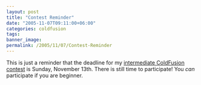 ```yaml
---
layout: post
title: "Contest Reminder"
date: "2005-11-07T09:11:00+06:00"
categories: coldfusion 
tags: 
banner_image: 
permalink: /2005/11/07/Contest-Reminder
---
```


This is just a reminder that the deadline for my <a href="http://ray.camdenfamily.com/index.cfm/2005/10/30/Intermediate-ColdFusion-Contest">intermediate ColdFusion contest</a> is Sunday, November 13th. There is still time to participate! You <i>can</i> participate if you are beginner.